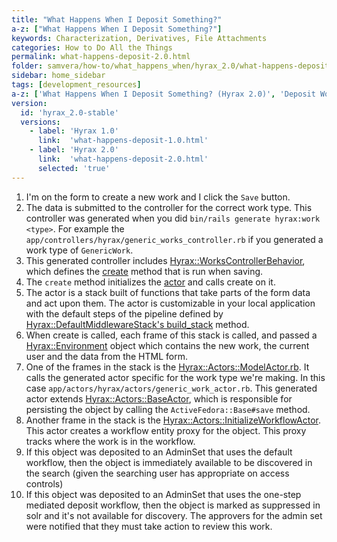 ```yaml
---
title: "What Happens When I Deposit Something?"
a-z: ["What Happens When I Deposit Something?"]
keywords: Characterization, Derivatives, File Attachments
categories: How to Do All the Things
permalink: what-happens-deposit-2.0.html
folder: samvera/how-to/what_happens_when/hyrax_2.0/what-happens-deposit.md
sidebar: home_sidebar
tags: [development_resources]
a-z: ['What Happens When I Deposit Something? (Hyrax 2.0)', 'Deposit Work Process (Hyrax 2.0)', 'Save Work (Hyrax 2.0)', 'Actor Stack for Work (Hyrax 2.0)']
version:
  id: 'hyrax_2.0-stable'
  versions:  
    - label: 'Hyrax 1.0'
      link:  'what-happens-deposit-1.0.html'
    - label: 'Hyrax 2.0'
      link:  'what-happens-deposit-2.0.html'
      selected: 'true'
---
```


1. I'm on the form to create a new work and I click the `Save` button.
1. The data is submitted to the controller for the correct work type.  This controller was generated when you did `bin/rails generate hyrax:work <type>`.  For example the `app/controllers/hyrax/generic_works_controller.rb` if you generated a work type of `GenericWork`.
1. This generated controller includes [Hyrax::WorksControllerBehavior](https://github.com/samvera/hyrax/blob/master/app/controllers/concerns/hyrax/works_controller_behavior.rb), which defines the [create](https://github.com/samvera/hyrax/blob/master/app/controllers/concerns/hyrax/works_controller_behavior.rb#L57-L69) method that is run when saving.
1. The `create` method initializes the [actor](https://github.com/samvera/hyrax/blob/master/app/controllers/concerns/hyrax/works_controller_behavior.rb#L139) and calls create on it.
1. The actor is a stack built of functions that take parts of the form data and act upon them.  The actor is customizable in your local application with the default steps of the pipeline defined by [Hyrax::DefaultMiddlewareStack's build_stack](https://github.com/samvera/hyrax/blob/master/app/services/hyrax/default_middleware_stack.rb#L4-L21) method.
1. When create is called, each frame of this stack is called, and passed a [Hyrax::Environment](https://github.com/samvera/hyrax/blob/master/app/actors/hyrax/actors/environment.rb) object which contains the new work, the current user and the data from the HTML form.
1. One of the frames in the stack is the [Hyrax::Actors::ModelActor.rb](https://github.com/samvera/hyrax/blob/master/app/actors/hyrax/actors/model_actor.rb). It calls the generated actor specific for the work type we're making. In this case `app/actors/hyrax/actors/generic_work_actor.rb`.  This generated actor extends [Hyrax::Actors::BaseActor](https://github.com/samvera/hyrax/blob/master/app/actors/hyrax/actors/base_actor.rb), which is responsible for persisting the object by calling the `ActiveFedora::Base#save` method.
1. Another frame in the stack is the [Hyrax::Actors::InitializeWorkflowActor](https://github.com/samvera/hyrax/blob/master/app/actors/hyrax/actors/initialize_workflow_actor.rb).  This actor creates a workflow entity proxy for the object. This proxy tracks where the work is in the workflow.
1. If this object was deposited to an AdminSet that uses the default workflow, then the object is immediately available to be discovered in the search (given the searching user has appropriate on access controls)
1. If this object was deposited to an AdminSet that uses the one-step mediated deposit workflow, then the object is marked as suppressed in solr and it's not available for discovery.  The approvers for the admin set were notified that they must take action to review this work.
